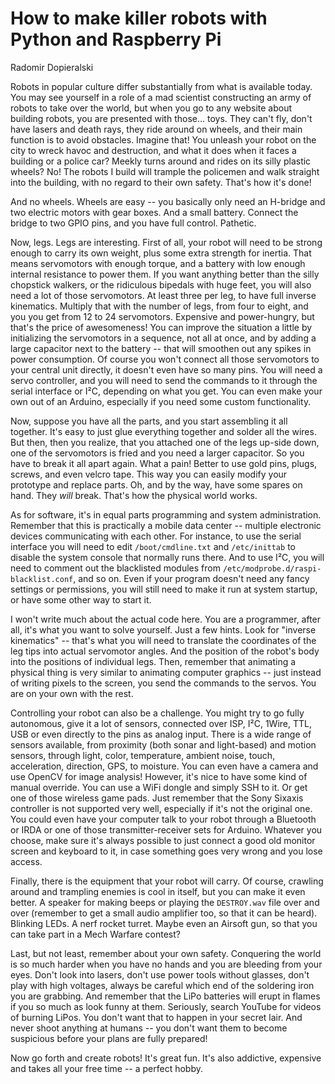 # How to make killer robots with Python and Raspberry Pi

Radomir Dopieralski

Robots in popular culture differ substantially from what is available today.
You may see yourself in a role of a mad scientist constructing an army of
robots to take over the world, but when you go to any website about building
robots, you are presented with those... toys. They can't fly, don't have lasers
and death rays, they ride around on wheels, and their main function is to avoid
obstacles. Imagine that! You unleash your robot on the city to wreck havoc and
destruction, and what it does when it faces a building or a police car? Meekly
turns around and rides on its silly plastic wheels? No! The robots I build will
trample the policemen and walk straight into the building, with no regard to
their own safety. That's how it's done!

And no wheels. Wheels are easy -- you basically only need an H-bridge and two
electric motors with gear boxes. And a small battery. Connect the bridge to two
GPIO pins, and you have full control. Pathetic.

Now, legs. Legs are interesting. First of all, your robot will need to be
strong enough to carry its own weight, plus some extra strength for inertia.
That means servomotors with enough torque, and a battery with low enough
internal resistance to power them. If you want anything better than the silly
chopstick walkers, or the ridiculous bipedals with huge feet, you will also
need a lot of those servomotors. At least three per leg, to have full inverse
kinematics. Multiply that with the number of legs, from four to eight, and you
you get from 12 to 24 servomotors. Expensive and power-hungry, but that's the
price of awesomeness! You can improve the situation a little by initializing
the servomotors in a sequence, not all at once, and by adding a large capacitor
next to the battery -- that will smoothen out any spikes in power consumption.
Of course you won't connect all those servomotors to your central unit
directly, it doesn't even have so many pins. You will need a servo controller,
and you will need to send the commands to it through the serial interface or
I²C, depending on what you get. You can even make your own out of an Arduino,
especially if you need some custom functionality.

Now, suppose you have all the parts, and you start assembling it all together.
It's easy to just glue everything together and solder all the wires. But then,
then you realize, that you attached one of the legs up-side down, one of the
servomotors is fried and you need a larger capacitor. So you have to break it
all apart again. What a pain! Better to use gold pins, plugs, screws, and even
velcro tape. This way you can easily modify your prototype and replace parts.
Oh, and by the way, have some spares on hand. They *will* break. That's how
the physical world works.

As for software, it's in equal parts programming and system administration.
Remember that this is practically a mobile data center -- multiple electronic
devices communicating with each other. For instance, to use the serial
interface you will need to edit `/boot/cmdline.txt` and `/etc/inittab` to
disable the system console that normally runs there. And to use I²C, you will
need to comment out the blacklisted modules from
`/etc/modprobe.d/raspi-blacklist.conf`, and so on. Even if your program doesn't
need any fancy settings or permissions, you will still need to make it run at
system startup, or have some other way to start it.

I won't write much about the actual code here. You are a programmer, after all,
it's what you want to solve yourself. Just a few hints. Look for "inverse
kinematics" -- that's what you will need to translate the coordinates of the
leg tips into actual servomotor angles. And the position of the robot's body
into the positions of individual legs. Then, remember that animating a physical
thing is very similar to animating computer graphics -- just instead of writing
pixels to the screen, you send the commands to the servos. You are on your own
with the rest.

Controlling your robot can also be a challenge. You might try to go fully
autonomous, give it a lot of sensors, connected over ISP, I²C, 1Wire, TTL, USB
or even directly to the pins as analog input. There is a wide range of sensors
available, from proximity (both sonar and light-based) and motion sensors,
through light, color, temperature, ambient noise, touch, acceleration,
direction, GPS, to moisture.  You can even have a camera and use OpenCV for
image analysis! However, it's nice to have some kind of manual override. You
can use a WiFi dongle and simply SSH to it. Or get one of those wireless game
pads. Just remember that the Sony Sixaxis controller is not supported very
well, especially if it's not the original one. You could even have your
computer talk to your robot through a Bluetooth or IRDA or one of those
transmitter-receiver sets for Arduino.  Whatever you choose, make sure it's
always possible to just connect a good old monitor screen and keyboard to it,
in case something goes very wrong and you lose access.

Finally, there is the equipment that your robot will carry. Of course, crawling
around and trampling enemies is cool in itself, but you can make it even
better. A speaker for making beeps or playing the `DESTROY.wav` file over and
over (remember to get a small audio amplifier too, so that it can be heard).
Blinking LEDs. A nerf rocket turret. Maybe even an Airsoft gun, so that you can
take part in a Mech Warfare contest?

Last, but not least, remember about your own safety. Conquering the world is so
much harder when you have no hands and you are bleeding from your eyes. Don't
look into lasers, don't use power tools without glasses, don't play with high
voltages, always be careful which end of the soldering iron you are grabbing.
And remember that the LiPo batteries will erupt in flames if you so much as
look funny at them. Seriously, search YouTube for videos of burning LiPos. You
don't want that to happen in your secret lair. And never shoot anything at
humans -- you don't want them to become suspicious before your plans are fully
prepared!

Now go forth and create robots! It's great fun. It's also addictive, expensive
and takes all your free time -- a perfect hobby.
